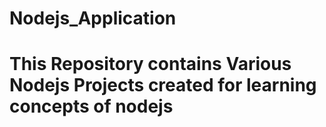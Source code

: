 # Nodejs_Application

# This Repository contains Various Nodejs Projects created for learning concepts of nodejs
